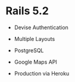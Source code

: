 # Rails 5.2

* Devise Authentication

* Multiple Layouts

* PostgreSQL

* Google Maps API

* Production via Heroku


